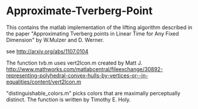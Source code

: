 # Approximate-Tverberg-Point 

This contains the matlab implementation of the lifting algorithm described in the paper "Approximating Tverberg points in Linear Time for Any Fixed Dimension" by W.Mulzer and D. Werner.

see http://arxiv.org/abs/1107.0104

The function tvb.m uses vert2lcon.m created by Matt J. http://www.mathworks.com/matlabcentral/fileexchange/30892-representing-polyhedral-convex-hulls-by-vertices-or--in-equalities/content/vert2lcon.m

"distinguishable_colors.m" picks colors that are maximally perceptually distinct. The function is written by Timothy E. Holy.
